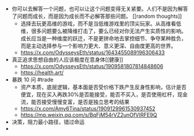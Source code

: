 - 你可以去解答一个问题，也可以让这个问题变得无关紧要。人们不是因为解答了问题而成长，而是因为成长而不必解答那些问题。 [[random thoughts]]
	- 选择去玩更高维的游戏，而不是当低维游戏里的顶尖玩家。从高维看低维，很多问题要么被降维打击了，要么已经对你无法产生实质性的影响。成长应当是一种维度的跃迁，不是更拼命地去掌控细节、争夺某种胜负，而是主动选择参与一个影响力更大、意义更深、自由度更高的世界。
	- https://x.com/OdysseysEth/status/1643455089196306433
- 真正追求思想自由的人应该极度在意身体[[健康]]
	- https://x.com/OdysseysEth/status/1909581807814848606
	- https://health.art/
- 暴跌 10 问 #trade
	- 资产本质，底层逻辑，基本面是否受价格下跌产生反身性影响，估计是否便宜，现在买入再跌30%是否能接受，能否不买入，是否使用杠杆，现金流，能否接受慢慢变富，是否是独立思考的结果
	- https://x.com/Amy6Tina/status/1909129961530937452
	- https://mp.weixin.qq.com/s/BqFjM54rVZ2unOfVIRFE9Q
- 决策，阻力最小路径，错过命运
-